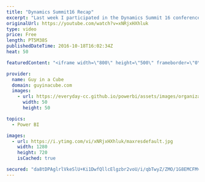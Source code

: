 ```yaml
---
title: "Dynamics Summit16 Recap"
excerpt: "Last week I participated in the Dynamics Summit 16 conference. I was able to help up on a panel answering questions about Power BI. I also presented at their community theater and a session about Power BI deployment options and security.  Keynote about Dynamics 365 - https://youtu.be/0ucSxD7dA4E?t=38m52s"
originalUrl: https://youtube.com/watch?v=xNRjxHXhluk
type: video
price: Free
length: PT5M38S
publishedDateTime: 2016-10-18T16:02:34Z
heat: 50

featuredContent: "<iframe width=\"800\" height=\"500\" frameborder=\"0\" src=\"https://www.youtube.com/embed/xNRjxHXhluk\" allow=\"accelerometer; autoplay; encrypted-media; gyroscope; picture-in-picture\" allowfullscreen></iframe>"

provider:
  name: Guy in a Cube
  domain: guyinacube.com
  images:
    - url: https://everyday-cc.github.io/powerbi/assets/images/organizations/guyinacube.com-50x50.jpg
      width: 50
      height: 50

topics:
  - Power BI

images:
  - url: https://i.ytimg.com/vi/xNRjxHXhluk/maxresdefault.jpg
    width: 1280
    height: 720
    isCached: true

secured: "da8tDPAglrlVkeSlU+Ki1DwfQllcElgzbr2voU/i/qbTwyZ/ZMO/1G8EMCFMvj3m//aJM5JRQLLWPfz87dpjZ+2lfJQvgrJcok1d2ZtlPYAsW8UI5VpNvP7OWPwL12ZH4lrksMReFG97UM538PitLsIdbvTTenDZQ3jPWe4DEMDeWZEIemHjrQ0L69TCcThTrLR9fdld7IfRuzm+Ax2J+jC8ohZlg+jbpM16ci/UuqZ+Tr7KJEjvjby5O05LGTDmXmMBuewj7hbcw2mV40EnDWmSa++62YpocqmiC2fJDwLDdafrVQ2gT0PcXhRJYj0OpX3+M5xK6KLJHex7mDvW9s1HSNDnHjECYAEJEaPEPfPAnx2+fvqDJ1GsUcAhvN4KaKol50PQGIFUICQHfhIHBUOWDFmdsY9XdMvnBOzB+bc=;ddM31ZBmJa4UBefQsf6vyQ=="
---
```



